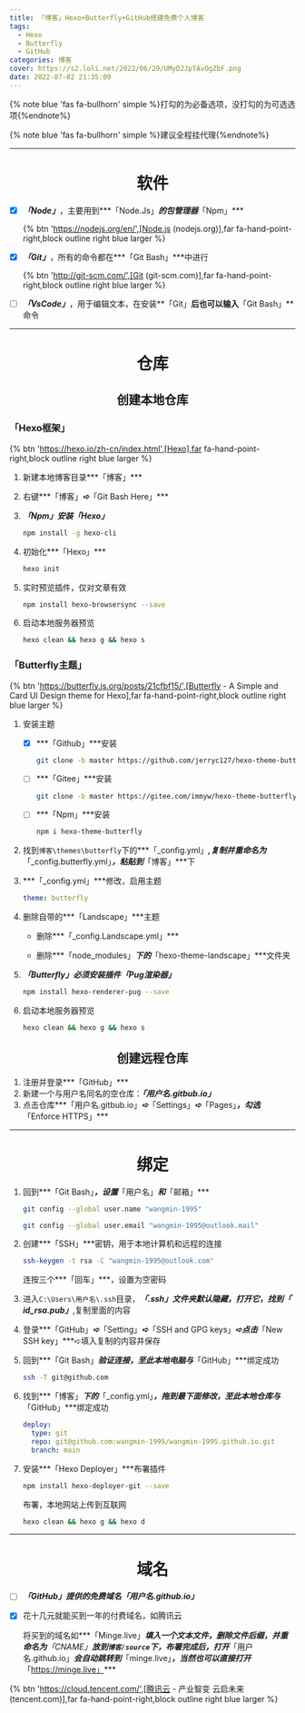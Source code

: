 ```yaml
---
title: 「博客」Hexo+Butterfly+GitHub搭建免费个人博客
tags:
  - Hexo
  - Butterfly
  - GitHub
categories: 博客
cover: https://s2.loli.net/2022/06/29/UMyD2JpTAvOgZbF.png
date: 2022-07-02 21:35:09
---
```



{% note blue 'fas fa-bullhorn' simple %}打勾的为必备选项，没打勾的为可选选项{%endnote%}

{% note blue 'fas fa-bullhorn' simple %}建议全程挂代理{%endnote%}

---

# <center>软件

- [x] ***「Node」***，主要用到***「Node.Js」***的包管理器***「Npm」***

  {% btn 'https://nodejs.org/en/',[Node.js (nodejs.org)],far fa-hand-point-right,block outline right blue larger %}

- [x] ***「Git」***，所有的命令都在***「Git Bash」***中进行

  {% btn 'http://git-scm.com/',[Git (git-scm.com)],far fa-hand-point-right,block outline right blue larger %}

- [ ] ***「VsCode」***，用于编辑文本，在安装**「Git」**后也可以输入**「Git Bash」**命令

---

# <center>仓库

## <center>创建本地仓库

### 「Hexo框架」

{% btn 'https://hexo.io/zh-cn/index.html',[Hexo],far fa-hand-point-right,block outline right blue larger %}

1. 新建本地博客目录***「博客」***

2. 右键***「博客」***➪***「Git Bash Here」***

3. ***「Npm」***安装***「Hexo」***

   ~~~bash
   npm install -g hexo-cli
   ~~~

4. 初始化***「Hexo」***

   ~~~bash
   hexo init
   ~~~

5. 实时预览插件，仅对文章有效

   ~~~bash
   npm install hexo-browsersync --save
   ~~~

6. 启动本地服务器预览

   ~~~bash
   hexo clean && hexo g && hexo s
   ~~~

### 「Butterfly主题」

{% btn 'https://butterfly.js.org/posts/21cfbf15/',[Butterfly - A Simple and Card UI Design theme for Hexo],far fa-hand-point-right,block outline right blue larger %}

1. 安装主题

   - [x] ***「Github」***安装

     ~~~bash
     git clone -b master https://github.com/jerryc127/hexo-theme-butterfly.git themes/butterfly
     ~~~

   - [ ] ***「Gitee」***安装

     ~~~bash
     git clone -b master https://gitee.com/immyw/hexo-theme-butterfly.git themes/butterfly
     ~~~

   - [ ] ***「Npm」***安装

     ~~~bash
     npm i hexo-theme-butterfly
     ~~~

2. 找到`博客\themes\butterfly`下的***「_config.yml」***,复制并重命名为***「_config.butterfly.yml」***，粘贴到***「博客」***下

3. ***「_config.yml」***修改，启用主题

   ~~~yaml
   theme: butterfly
   ~~~

4. 删除自带的***「Landscape」***主题

   - 删除***「_config.Landscape.yml」***

   - 删除***「node_modules」***下的***「hexo-theme-landscape」***文件夹

5. ***「Butterfly」***必须安装插件***「Pug渲染器」***

   ~~~bash
   npm install hexo-renderer-pug --save
   ~~~

6. 启动本地服务器预览

   ~~~bash
   hexo clean && hexo g && hexo s
   ~~~

## <center>创建远程仓库

1. 注册并登录***「GitHub」***
2. 新建一个与用户名同名的空仓库：***「用户名.gitbub.io」***
3. 点击仓库***「用户名.gitbub.io」***➪***「Settings」***➪***「Pages」***，勾选***「Enforce HTTPS」***

---

# <center>绑定

1. 回到***「Git Bash」***，设置***「用户名」***和***「邮箱」***

   ~~~bash
   git config --global user.name "wangmin-1995"
   ~~~

   ~~~bash
   git config --global user.email "wangmin-1995@outlook.mail"
   ~~~

2. 创建***「SSH」***密钥，用于本地计算机和远程的连接

   ~~~bash
   ssh-keygen -t rsa -C "wangmin-1995@outlook.com"
   ~~~

   连按三个***「回车」***，设置为空密码

3. 进入`C:\Users\用户名\.ssh`目录，***「.ssh」***文件夹默认隐藏，打开它，找到***「 id_rsa.pub」***,复制里面的内容

4. 登录***「GitHub」***➪***「Setting」***➪***「SSH and GPG keys」***➪点击***「New SSH key」***➪填入复制的内容并保存

5. 回到***「Git Bash」***验证连接，至此本地电脑与***「GitHub」***绑定成功

   ~~~bash
   ssh -T git@github.com
   ~~~

6. 找到***「博客」***下的***「_config.yml」***，拖到最下面修改，至此本地仓库与***「GitHub」***绑定成功

   ~~~yaml
   deploy:
     type: git
     repo: git@github.com:wangmin-1995/wangmin-1995.github.io.git
     branch: main
   ~~~

7. 安装***「Hexo Deployer」***布署插件

   ~~~bash
   npm install hexo-deployer-git --save
   ~~~

   布署，本地网站上传到互联网

   ~~~bash
   hexo clean && hexo g && hexo d
   ~~~

---

# <center>域名

- [ ] ***「GitHub」***提供的免费域名***「用户名.github.io」***

- [x] 花十几元就能买到一年的付费域名，如腾讯云

  将买到的域名如***「Minge.live」***填入一个文本文件，删除文件后缀，并重命名为**「CNAME」**放到`博客/source`下，布署完成后，打开***「用户名.github.io」***会自动跳转到***「minge.live」***，当然也可以直接打开***「https://minge.live」***

{% btn 'https://cloud.tencent.com/',[腾讯云 - 产业智变 云启未来 (tencent.com)],far fa-hand-point-right,block outline right blue larger %}
